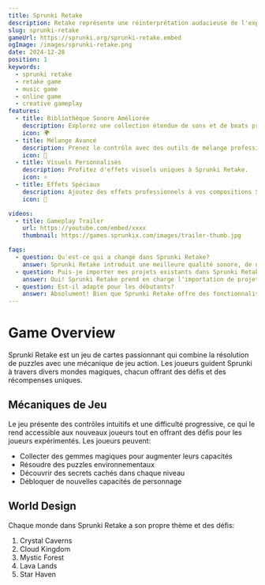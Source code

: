 ```yaml
---
title: Sprunki Retake
description: Retake représente une réinterprétation audacieuse de l'expérience musicale classique. C'est là que la créativité rencontre l'innovation, permettant aux joueurs de créer des paysages sonores uniques avec un ensemble d'outils et de fonctionnalités améliorés.
slug: sprunki-retake
gameUrl: https://sprunki.org/sprunki-retake.embed
ogImage: /images/sprunki-retake.png
date: 2024-12-28
position: 1
keywords:
  - sprunki retake
  - retake game
  - music game
  - online game
  - creative gameplay
features:
  - title: Bibliothèque Sonore Améliorée
    description: Explorez une collection étendue de sons et de beats premium dans Sprunki Retake.
    icon: 🌍
  - title: Mélange Avancé
    description: Prenez le contrôle avec des outils de mélange professionnels dans Sprunki Retake.
    icon: 🧩
  - title: Visuels Personnalisés
    description: Profitez d'effets visuels uniques à Sprunki Retake.
    icon: ⭐
  - title: Effets Spéciaux
    description: Ajoutez des effets professionnels à vos compositions Sprunki Retake.
    icon: 💫

videos:
  - title: Gameplay Trailer
    url: https://youtube.com/embed/xxxx
    thumbnail: https://games.sprunkix.com/images/trailer-thumb.jpg

faqs:
  - question: Qu'est-ce qui a changé dans Sprunki Retake?
    answer: Sprunki Retake introduit une meilleure qualité sonore, de nouveaux outils de mélange et des effets visuels améliorés pour une expérience musicale élevée.
  - question: Puis-je importer mes projets existants dans Sprunki Retake?
    answer: Oui! Sprunki Retake prend en charge l'importation de projets à partir de versions précédentes tout en offrant de nouvelles options d'amélioration.
  - question: Est-il adapté pour les débutants?
    answer: Absolument! Bien que Sprunki Retake offre des fonctionnalités avancées, il conserve une interface intuitive adaptée à tous les niveaux de compétence.
---
```


# Game Overview

Sprunki Retake est un jeu de cartes passionnant qui combine la résolution de puzzles avec une mécanique de jeu action. Les joueurs guident Sprunki à travers divers mondes magiques, chacun offrant des défis et des récompenses uniques.

## Mécaniques de Jeu

Le jeu présente des contrôles intuitifs et une difficulté progressive, ce qui le rend accessible aux nouveaux joueurs tout en offrant des défis pour les joueurs expérimentés. Les joueurs peuvent:

- Collecter des gemmes magiques pour augmenter leurs capacités
- Résoudre des puzzles environnementaux
- Découvrir des secrets cachés dans chaque niveau
- Débloquer de nouvelles capacités de personnage

## World Design

Chaque monde dans Sprunki Retake a son propre thème et des défis:

1. Crystal Caverns
2. Cloud Kingdom
3. Mystic Forest
4. Lava Lands
5. Star Haven